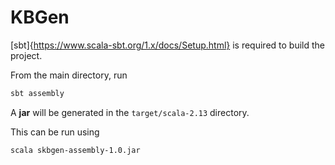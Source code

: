 # KBGen

[sbt]{https://www.scala-sbt.org/1.x/docs/Setup.html} is required to build the project.

From the main directory, run

```sh
sbt assembly
```

A **jar** will be generated in the `target/scala-2.13` directory.

This can be run using

```sh
scala skbgen-assembly-1.0.jar
```
